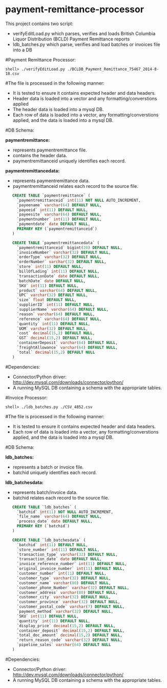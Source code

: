 payment-remittance-processor
============================

This project contains two script:
* verifyEditLoad.py  which parses, verifies and loads British Columbia Liquor Distribution (BCLD) Payment Remittance reports
* ldb_batches.py  which parse, verifies and load batches or invoices file into a DB

#Payment Remittance Processor:

```
shell> ./verifyEditLoad.py ./BCLDB_Payment_Remittance_75467_2014-8-18.csv
```


#The file is processed in the following manner:

* It is tested to ensure it contains expected header and data headers.
* Header data is loaded into a vector and any formatting/converstions applied
* The header data is loaded into a mysql DB.
* Each row of data is loaded into a vector, any formatting/converstions applied, and
   the data is loaded into a mysql DB.

#DB Schema:

**paymentremittance:**
* represents paymentremittance file.
* contains the header data.
* paymentremittanceid uniquely identifies each record.

**paymentremittancedata:**
* represents paymentremittance data.
* paymentremittanceid relates each record to the source file.

```sql
   CREATE TABLE `paymentremittance` (
     `paymentremittanceid` int(11) NOT NULL AUTO_INCREMENT,
     `payeename` varchar(64) DEFAULT NULL,
     `payeeid` int(11) DEFAULT NULL,
     `payeesite` varchar(64) DEFAULT NULL,
     `paymentnumber` int(11) DEFAULT NULL,
     `paymentdate` date DEFAULT NULL,
     PRIMARY KEY (`paymentremittanceid`)
   )

   CREATE TABLE `paymentremittancedata` (
     `paymentremittanceid` bigint(20) DEFAULT NULL,
     `invoiceNumber` varchar(32) DEFAULT NULL,
     `orderType` varchar(32) DEFAULT NULL,
     `orderNumber` varchar(32) DEFAULT NULL,
     `store` int(11) DEFAULT NULL,
     `billOfLading` int(11) DEFAULT NULL,
     `transactionDate` date DEFAULT NULL,
     `batchDate` date DEFAULT NULL,
     `SKU` int(11) DEFAULT NULL,
     `product` varchar(64) DEFAULT NULL,
     `UPC` varchar(32) DEFAULT NULL,
     `size` float DEFAULT NULL,
     `supplierID` int(11) DEFAULT NULL,
     `supplierName` varchar(64) DEFAULT NULL,
     `reason` varchar(64) DEFAULT NULL,
     `reference` varchar(64) DEFAULT NULL,
     `quantity` int(11) DEFAULT NULL,
     `UOM` varchar(32) DEFAULT NULL,
     `cost` decimal(15,2) DEFAULT NULL,
     `GST` decimal(15,2) DEFAULT NULL,
     `containerDeposit` varchar(64) DEFAULT NULL,
     `freightAllowance` varchar(64) DEFAULT NULL,
     `total` decimal(15,2) DEFAULT NULL
   )
   ```

#Dependencies:

- Connector/Python driver: http://dev.mysql.com/downloads/connector/python/
- A running MySQL DB containing a schema with the appropriate tables.

#Invoice Processor:
```
shell> ./ldb_batches.py ./CSV_4852.csv
```

#The file is processed in the following manner:

* It is tested to ensure it contains expected header and data headers.
* Each row of data is loaded into a vector, any formatting/converstions applied, and
   the data is loaded into a mysql DB.

#DB Schema:

**ldb_batches:**
* represents a batch or invoice file.
* batchid uniquely identifies each record.

**ldb_batchesdata:**
* represents batch/invoice data. 
* batchid relates each record to the source file.

```sql
   CREATE TABLE `ldb_batches` (
     `batchid` int(11) NOT NULL AUTO_INCREMENT,
     `file_name` varchar(64) DEFAULT NULL,
     `process_date` date DEFAULT NULL,
     PRIMARY KEY (`batchid`)
   )

   CREATE TABLE `ldb_batchesdata` (
     `batchid` int(11) DEFAULT NULL,
     `store_number` int(11) DEFAULT NULL,
     `transaction_type` varchar(32) DEFAULT NULL,
     `transaction_date` date DEFAULT NULL,
     `invoice_reference_number` int(11) DEFAULT NULL,
     `original_invoice_number` int(11) DEFAULT NULL,
     `customer_number` int(11) DEFAULT NULL,
     `customer_type` varchar(32) DEFAULT NULL,
     `customer_name` varchar(80) DEFAULT NULL,
     `customer_phone_Number` varchar(32) DEFAULT NULL,
     `customer_address` varchar(80) DEFAULT NULL,
     `customer_city` varchar(32) DEFAULT NULL,
     `customer_province` varchar(32) DEFAULT NULL,
     `customer_postal_code` varchar(7) DEFAULT NULL,
     `payment_method` varchar(32) DEFAULT NULL,
     `SKU` int(11) DEFAULT NULL,
     `quantity` int(11) DEFAULT NULL,
     `display_price` decimal(15,2) DEFAULT NULL,
     `container_deposit` decimal(15,2) DEFAULT NULL,
     `total_doc_amount` decimal(15,2) DEFAULT NULL,
     `return_reason_code` varchar(32) DEFAULT NULL,
     `pipeline_sales` varchar(64) DEFAULT NULL
   )
   ```


#Dependencies:

- Connector/Python driver: http://dev.mysql.com/downloads/connector/python/
- A running MySQL DB containing a schema with the appropriate tables.

